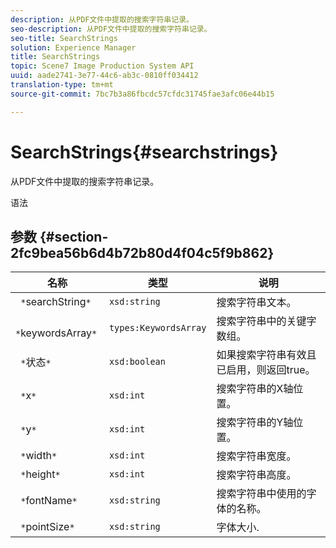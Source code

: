 ```yaml
---
description: 从PDF文件中提取的搜索字符串记录。
seo-description: 从PDF文件中提取的搜索字符串记录。
seo-title: SearchStrings
solution: Experience Manager
title: SearchStrings
topic: Scene7 Image Production System API
uuid: aade2741-3e77-44c6-ab3c-0810ff034412
translation-type: tm+mt
source-git-commit: 7bc7b3a86fbcdc57cfdc31745fae3afc06e44b15

---
```



# SearchStrings{#searchstrings}

从PDF文件中提取的搜索字符串记录。

语法

## 参数 {#section-2fc9bea56b6d4b72b80d4f04c5f9b862}

| 名称 | 类型 | 说明 |
|---|---|---|
| ` *`searchString`*` | `xsd:string` | 搜索字符串文本。 |
| ` *`keywordsArray`*` | `types:KeywordsArray` | 搜索字符串中的关键字数组。 |
| ` *`状态`*` | `xsd:boolean` | 如果搜索字符串有效且已启用，则返回true。 |
| ` *`x`*` | `xsd:int` | 搜索字符串的X轴位置。 |
| ` *`y`*` | `xsd:int` | 搜索字符串的Y轴位置。 |
| ` *`width`*` | `xsd:int` | 搜索字符串宽度。 |
| ` *`height`*` | `xsd:int` | 搜索字符串高度。 |
| ` *`fontName`*` | `xsd:string` | 搜索字符串中使用的字体的名称。 |
| ` *`pointSize`*` | `xsd:string` | 字体大小. |

